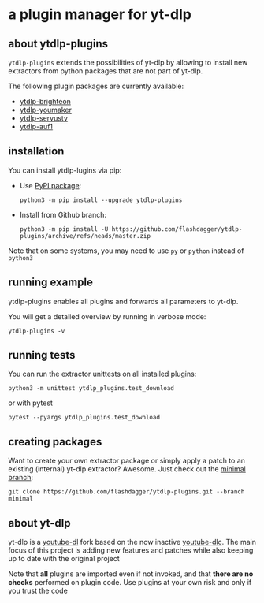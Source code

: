 # a plugin manager for yt-dlp

## about ytdlp-plugins
`ytdlp-plugins` extends the possibilities of yt-dlp by allowing to install new extractors from python packages that are not part of yt-dlp.

The following plugin packages are currently available:
* [ytdlp-brighteon](https://pypi.org/project/ytdlp-brighteon/)
* [ytdlp-youmaker](https://pypi.org/project/ytdlp-youmaker/)
* [ytdlp-servustv](https://pypi.org/project/ytdlp-servustv/)
* [ytdlp-auf1](https://pypi.org/project/ytdlp-auf1/)


## installation
You can install ytdlp-lugins via pip:
* Use [PyPI package](https://pypi.org/project/ytdlp-plugins): 

  `python3 -m pip install --upgrade ytdlp-plugins`
* Install from Github branch: 

  `python3 -m pip install -U https://github.com/flashdagger/ytdlp-plugins/archive/refs/heads/master.zip`

Note that on some systems, you may need to use `py` or `python` instead of `python3`

## running example
ytdlp-plugins enables all plugins and forwards all parameters to yt-dlp.

You will get a detailed overview by running in verbose mode:

`ytdlp-plugins -v`


## running tests
You can run the extractor unittests on all installed plugins:

`python3 -m unittest ytdlp_plugins.test_download`

or with pytest

`pytest --pyargs ytdlp_plugins.test_download`


## creating packages
Want to create your own extractor package or simply apply 
a patch to an existing (internal) yt-dlp extractor? Awesome.
Just check out the [minimal branch](https://github.com/flashdagger/ytdlp-plugins/tree/minimal):

`git clone https://github.com/flashdagger/ytdlp-plugins.git --branch minimal`


## about yt-dlp
yt-dlp is a [youtube-dl](https://github.com/ytdl-org/youtube-dl) fork based on the now inactive [youtube-dlc](https://github.com/blackjack4494/yt-dlc). The main focus of this project is adding new features and patches while also keeping up to date with the original project

Note that **all** plugins are imported even if not invoked, and that **there are no checks** performed on plugin code. Use plugins at your own risk and only if you trust the code

